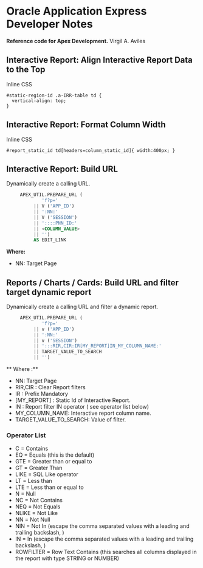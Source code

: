 # Oracle Application Express Developer Notes

**Reference code for Apex Development.**
Virgil A. Aviles

## Interactive Report: Align Interactive Report Data to the Top

Inline CSS

````
#static-region-id .a-IRR-table td {  
  vertical-align: top;  
} 

````

## Interactive Report: Format Column Width

Inline CSS

````
#report_static_id td[headers=column_static_id]{ width:400px; }

````

## Interactive Report: Build URL 

Dynamically create a calling URL.

````sql
     APEX_UTIL.PREPARE_URL (
             'f?p='
          || V ('APP_ID')
          || ':NN:'
          || V ('SESSION')
          || '::::PNN_ID:'
          || <COLUMN_VALUE>
          || '')
          AS EDIT_LINK

````

**Where:**

- NN: Target Page

## Reports / Charts / Cards: Build URL and filter target dynamic report 

Dynamically create a calling URL and filter a dynamic report.

````sql
     APEX_UTIL.PREPARE_URL (
             'f?p='
          || v ('APP_ID')
          || ':NN:'
          || v ('SESSION')
          || ':::RIR,CIR:IR[MY_REPORT]IN_MY_COLUMN_NAME:'
          || TARGET_VALUE_TO_SEARCH
          || '')

````

** Where :**

- NN: Target Page
- RIR,CIR : Clear Report filters
- IR : Prefix Mandatory
- [MY_REPORT] : Static Id of Interactive Report.
- IN : Report filter IN operator ( see operator list below)
- MY_COLUMN_NAME: Interactive report column name.
- TARGET_VALUE_TO_SEARCH: Value of filter.


 ### Operator List

- C = Contains
- EQ = Equals (this is the default)
- GTE = Greater than or equal to
- GT = Greater Than
- LIKE = SQL Like operator
- LT = Less than
- LTE = Less than or equal to
- N = Null
- NC = Not Contains
- NEQ = Not Equals
- NLIKE = Not Like
- NN = Not Null
- NIN = Not In (escape the comma separated values with a leading and trailing backslash, )
- IN = In (escape the comma separated values with a leading and trailing backslash, )
- ROWFILTER = Row Text Contains (this searches all columns displayed in the report with type STRING or NUMBER)

